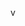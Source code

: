   v
 
                                                                                                                                                                                                                      
    
